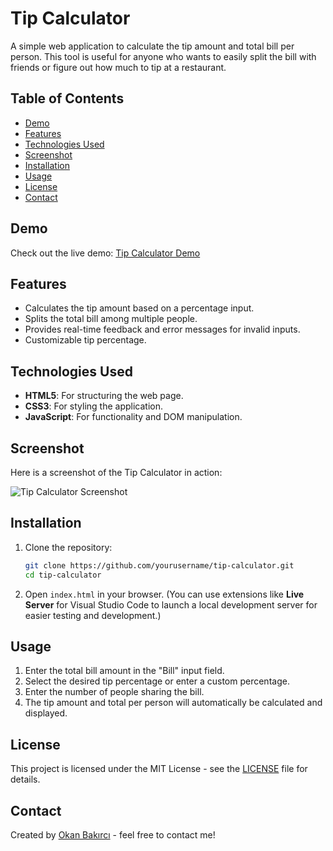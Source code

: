 # Tip Calculator

A simple web application to calculate the tip amount and total bill per person. This tool is useful for anyone who wants to easily split the bill with friends or figure out how much to tip at a restaurant.

## Table of Contents
- [Demo](#demo)
- [Features](#features)
- [Technologies Used](#technologies-used)
- [Screenshot](#screenshot)
- [Installation](#installation)
- [Usage](#usage)
- [License](#license)
- [Contact](#contact)

## Demo

Check out the live demo: [Tip Calculator Demo](#)

## Features

- Calculates the tip amount based on a percentage input.
- Splits the total bill among multiple people.
- Provides real-time feedback and error messages for invalid inputs.
- Customizable tip percentage.

## Technologies Used

- **HTML5**: For structuring the web page.
- **CSS3**: For styling the application.
- **JavaScript**: For functionality and DOM manipulation.
  
## Screenshot

Here is a screenshot of the Tip Calculator in action:

![Tip Calculator Screenshot](screenshot.png)

## Installation

1. Clone the repository:

    ```bash
    git clone https://github.com/yourusername/tip-calculator.git
    cd tip-calculator
    ```

2. Open `index.html` in your browser. (You can use extensions like **Live Server** for Visual Studio Code to launch a local development server for easier testing and development.)

## Usage

1. Enter the total bill amount in the "Bill" input field.
2. Select the desired tip percentage or enter a custom percentage.
3. Enter the number of people sharing the bill.
4. The tip amount and total per person will automatically be calculated and displayed.



## License

This project is licensed under the MIT License - see the [LICENSE](LICENSE) file for details.

## Contact

Created by [Okan Bakırcı](https://github.com/bkrcokan13) - feel free to contact me!
